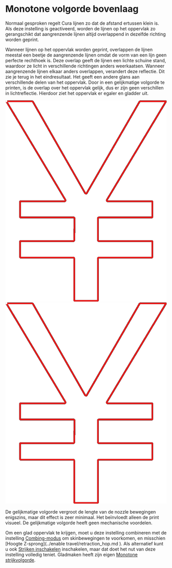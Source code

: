 Monotone volgorde bovenlaag
====
Normaal gesproken regelt Cura lijnen zo dat de afstand ertussen klein is. Als deze instelling is geactiveerd, worden de lijnen op het oppervlak zo gerangschikt dat aangrenzende lijnen altijd overlappend in dezelfde richting worden geprint.

Wanneer lijnen op het oppervlak worden geprint, overlappen de lijnen meestal een beetje de aangrenzende lijnen omdat de vorm van een lijn geen perfecte rechthoek is. Deze overlap geeft de lijnen een lichte schuine stand, waardoor ze licht in verschillende richtingen anders weerkaatsen. Wanneer aangrenzende lijnen elkaar anders overlappen, verandert deze reflectie. Dit zie je terug in het eindresultaat. Het geeft een andere glans aan verschillende delen van het oppervlak. Door in een gelijkmatige volgorde te printen, is de overlap over het oppervlak gelijk, dus er zijn geen verschillen in lichtreflectie. Hierdoor ziet het oppervlak er egaler en gladder uit.

<!--screenshot {
"image_path": "skin_monotonic_disabled.gif",
"modellen": [
    {
        "script": "yen.scad",
        "transformatie": ["schaal(0.5)"]
    }
],
"camerapositie": [0, 0, 130],
"instellingen": {
    "wall_line_count": 1,
    "skin_outline_count": 0,
    "travel_compensate_overlapping_walls_enabled": false,
    "skin_monotonic": false
},
"laag": 1,
"lijn": [29, 45, 61, 77, 93, 109, 125, 141, 157, 161, 177, 193, 199, 211, 231, 246, 262, 280, 296, 312, 326, 342, 358 , 374, 397, 417, 433, 449, 464, 480, 499],
"vertraging": 125,
"kleuren": 32
}-->
<!--screenshot {
"image_path": "skin_monotonic_enabled.gif",
"modellen": [
    {
        "script": "yen.scad",
        "transformatie": ["schaal(0.5)"]
    }
],
"camerapositie": [0, 0, 130],
"instellingen": {
    "wall_line_count": 1,
    "skin_outline_count": 0,
    "travel_compensate_overlapping_walls_enabled": false,
    "skin_monotonic": waar
},
"laag": 1,
"lijn": [31, 47, 63, 77, 93, 109, 115, 131, 147, 163, 181, 197, 213, 229, 244, 263, 281, 296, 319, 340, 356, 372, 379 , 395, 411, 427, 443, 459, 475, 491, 507, 511],
"vertraging": 125,
"kleuren": 32
}-->
![Niet-gelijke volgorde](../../../articles/images/skin_monotonic_disabled.gif)
![Monotone volgorde, altijd beginnend vanaf de rechter benedenhoek](../../../articles/images/skin_monotonic_enabled.gif)

De gelijkmatige volgorde vergroot de lengte van de nozzle bewegingen enigszins, maar dit effect is zeer minimaal. Het beïnvloedt alleen de print visueel. De gelijkmatige volgorde heeft geen mechanische voordelen.

Om een ​​glad oppervlak te krijgen, moet u deze instelling combineren met de instelling [Combing-modus](../travel/retraction_combing.md) om skinbewegingen te voorkomen, en misschien [Hoogte Z-sprong](../enable travel/retraction_hop.md ). Als alternatief kunt u ook [Strijken inschakelen](../top_bottom/ironing_enabled.md) inschakelen, maar dat doet het nut van deze instelling volledig teniet. Gladmaken heeft zijn eigen [Monotone strijkvolgorde](../top_bottom/ironing_monotonic.md).